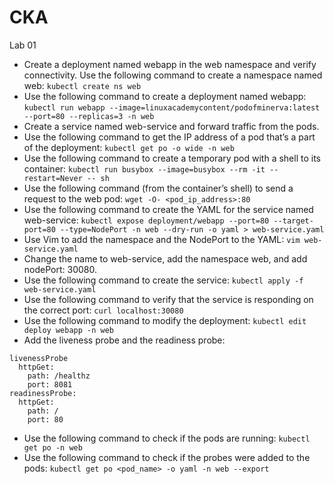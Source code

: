 # CKA

Lab 01
- Create a deployment named webapp in the web namespace and verify connectivity.
  Use the following command to create a namespace named web:
  `kubectl create ns web`
- Use the following command to create a deployment named webapp:
`kubectl run webapp --image=linuxacademycontent/podofminerva:latest --port=80 --replicas=3 -n web`
- Create a service named web-service and forward traffic from the pods.
- Use the following command to get the IP address of a pod that’s a part of the deployment:
`kubectl get po -o wide -n web`
- Use the following command to create a temporary pod with a shell to its container:
`kubectl run busybox --image=busybox --rm -it --restart=Never -- sh`
- Use the following command (from the container’s shell) to send a request to the web pod:
`wget -O- <pod_ip_address>:80`
- Use the following command to create the YAML for the service named web-service:
`kubectl expose deployment/webapp --port=80 --target-port=80 --type=NodePort -n web --dry-run -o yaml > web-service.yaml`
- Use Vim to add the namespace and the NodePort to the YAML:
`vim web-service.yaml`
- Change the name to web-service, add the namespace web, and add nodePort: 30080.
- Use the following command to create the service:
`kubectl apply -f web-service.yaml`
- Use the following command to verify that the service is responding on the correct port:
`curl localhost:30080`
- Use the following command to modify the deployment:
`kubectl edit deploy webapp -n web`
- Add the liveness probe and the readiness probe:
``` 
livenessProbe
  httpGet:
    path: /healthz
    port: 8081
readinessProbe:
  httpGet:
    path: /
    port: 80
 ```
- Use the following command to check if the pods are running:
`kubectl get po -n web`
- Use the following command to check if the probes were added to the pods:
`kubectl get po <pod_name> -o yaml -n web --export`
